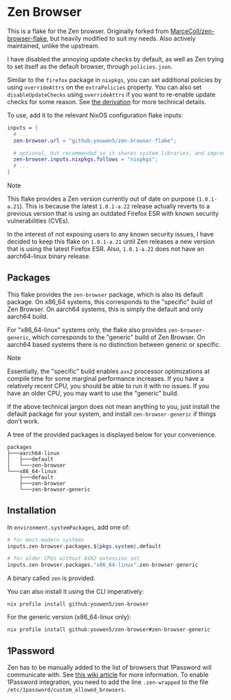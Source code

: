# Zen Browser

This is a flake for the Zen browser. Originally forked from
[MarceColl/zen-browser-flake](https://github.com/MarceColl/zen-browser-flake),
but heavily modified to suit my needs. Also actively maintained, unlike the
upstream.

I have disabled the annoying update checks by default, as well as Zen trying
to set itself as the default browser, through `policies.json`.

Similar to the `firefox` package in `nixpkgs`, you can set additional policies
by using `overrideAttrs` on the `extraPolicies` property. You can also set
`disableUpdateChecks` using `overrideAttrs` if you want to re-enable update
checks for some reason. See [the derivation](./zen-browser.nix) for more
technical details.

To use, add it to the relevant NixOS configuration flake inputs:

```nix
inputs = {
  # ...
  zen-browser.url = "github:youwen5/zen-browser-flake";

  # optional, but recommended so it shares system libraries, and improves startup time
  zen-browser.inputs.nixpkgs.follows = "nixpkgs";
  # ...
}
```

> [!NOTE]
> This flake provides a Zen version currently out of date on purpose
> (`1.0.1-a.21`). This is because the latest `1.0.1-a.22` release actually
> reverts to a previous version that is using an outdated Firefox ESR with
> known security vulnerabilities (CVEs).
>
> In the interest of not exposing users to any known security issues, I have
> decided to keep this flake on `1.0.1-a.21` until Zen releases a new version
> that is using the latest Firefox ESR. Also, `1.0.1-a.22` does not have an
> aarch64-linux binary release.

## Packages

This flake provides the `zen-browser` package, which is also its default
package. On x86_64 systems, this corresponds to the "specific" build of Zen
Browser. On aarch64 systems, this is simply the default and only aarch64 build.

For "x86_64-linux" systems only, the flake also provides `zen-browser-generic`, which
corresponds to the "generic" build of Zen Browser. On aarch64 based systems
there is no distinction between generic or specific.

> [!NOTE]
> Essentially, the "specific" build enables `avx2` processor
> optimizations at compile time for some marginal performance increases. If you
> have a relatively recent CPU, you should be able to run it with no issues. If
> you have an older CPU, you may want to use the "generic" build.
>
> If the above technical jargon does not mean anything to you, just install the
> default package for your system, and install `zen-browser-generic` if things
> don't work.

A tree of the provided packages is displayed below for your convenience.

```
packages
├───aarch64-linux
│   ├───default
│   └───zen-browser
└───x86_64-linux
    ├───default
    ├───zen-browser
    └───zen-browser-generic
```

## Installation

In `environment.systemPackages`, add one of:

```nix
# for most modern systems
inputs.zen-browser.packages.${pkgs.system}.default

# for older CPUs without AVX2 extension set
inputs.zen-browser.packages."x86_64-linux".zen-browser-generic
```

A binary called `zen` is provided.

You can also install it using the CLI imperatively:

`nix profile install github:youwen5/zen-browser`

For the generic version (x86_64-linux only):

`nix profile install github:youwen5/zen-browser#zen-browser-generic`

## 1Password

Zen has to be manually added to the list of browsers that 1Password will
communicate with. See [this wiki article](https://nixos.wiki/wiki/1Password)
for more information. To enable 1Password integration, you need to add the line
`.zen-wrapped` to the file `/etc/1password/custom_allowed_browsers`.
